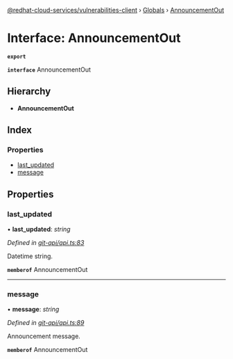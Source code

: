 [@redhat-cloud-services/vulnerabilities-client](../README.md) › [Globals](../globals.md) › [AnnouncementOut](announcementout.md)

# Interface: AnnouncementOut

**`export`** 

**`interface`** AnnouncementOut

## Hierarchy

* **AnnouncementOut**

## Index

### Properties

* [last_updated](announcementout.md#last_updated)
* [message](announcementout.md#message)

## Properties

###  last_updated

• **last_updated**: *string*

*Defined in [git-api/api.ts:83](https://github.com/RedHatInsights/javascript-clients/blob/master/packages/vulnerabilities/git-api/api.ts#L83)*

Datetime string.

**`memberof`** AnnouncementOut

___

###  message

• **message**: *string*

*Defined in [git-api/api.ts:89](https://github.com/RedHatInsights/javascript-clients/blob/master/packages/vulnerabilities/git-api/api.ts#L89)*

Announcement message.

**`memberof`** AnnouncementOut

